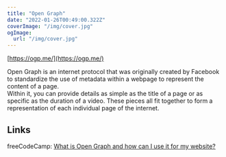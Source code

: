 ```yaml
---
title: "Open Graph"
date: "2022-01-26T00:49:00.322Z"
coverImage: "/img/cover.jpg"
ogImage:
  url: "/img/cover.jpg"
---
```


[https://ogp.me/](https://ogp.me/)

Open Graph is an internet protocol that was originally created by Facebook to standardize the use of metadata within a webpage to represent the content of a page.  
Within it, you can provide details as simple as the title of a page or as specific as the duration of a video. These pieces all fit together to form a representation of each individual page of the internet.

## Links

freeCodeCamp: [What is Open Graph and how can I use it for my website?](https://www.freecodecamp.org/news/what-is-open-graph-and-how-can-i-use-it-for-my-website/)  
